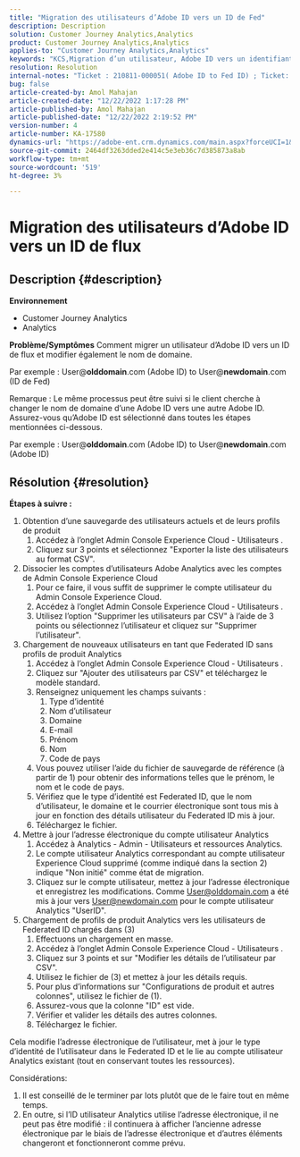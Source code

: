 ```yaml
---
title: "Migration des utilisateurs d’Adobe ID vers un ID de Fed"
description: Description
solution: Customer Journey Analytics,Analytics
product: Customer Journey Analytics,Analytics
applies-to: "Customer Journey Analytics,Analytics"
keywords: "KCS,Migration d’un utilisateur, Adobe ID vers un identifiant Fed, changement de domaine"
resolution: Resolution
internal-notes: "Ticket : 210811-000051( Adobe ID to Fed ID) ; Ticket: 210916-000306 (Adobe ID to Adobe ID)"
bug: false
article-created-by: Amol Mahajan
article-created-date: "12/22/2022 1:17:28 PM"
article-published-by: Amol Mahajan
article-published-date: "12/22/2022 2:19:52 PM"
version-number: 4
article-number: KA-17580
dynamics-url: "https://adobe-ent.crm.dynamics.com/main.aspx?forceUCI=1&pagetype=entityrecord&etn=knowledgearticle&id=c93576f4-fa81-ed11-81ac-6045bd006268"
source-git-commit: 2464df3263dded2e414c5e3eb36c7d385873a8ab
workflow-type: tm+mt
source-wordcount: '519'
ht-degree: 3%

---
```


# Migration des utilisateurs d’Adobe ID vers un ID de flux

## Description {#description}

<b>Environnement</b>
- Customer Journey Analytics
- Analytics



<b>Problème/Symptômes</b>
Comment migrer un utilisateur d’Adobe ID vers un ID de flux et modifier également le nom de domaine.

Par exemple : User@<b>olddomain</b>.com (Adobe ID) to User@<b>newdomain</b>.com (ID de Fed)



Remarque : Le même processus peut être suivi si le client cherche à changer le nom de domaine d’une Adobe ID vers une autre Adobe ID. Assurez-vous qu’Adobe ID est sélectionné dans toutes les étapes mentionnées ci-dessous.

Par exemple : User@<b>olddomain</b>.com (Adobe ID) to User@<b>newdomain</b>.com (Adobe ID)


## Résolution {#resolution}

<b>Étapes à suivre :</b>
1. Obtention d’une sauvegarde des utilisateurs actuels et de leurs profils de produit
   1. Accédez à l’onglet Admin Console Experience Cloud - Utilisateurs .
   2. Cliquez sur 3 points et sélectionnez &quot;Exporter la liste des utilisateurs au format CSV&quot;.
2. Dissocier les comptes d’utilisateurs Adobe Analytics avec les comptes de Admin Console Experience Cloud
   1. Pour ce faire, il vous suffit de supprimer le compte utilisateur du Admin Console Experience Cloud.
   2. Accédez à l’onglet Admin Console Experience Cloud - Utilisateurs .
   3. Utilisez l’option &quot;Supprimer les utilisateurs par CSV&quot; à l’aide de 3 points ou sélectionnez l’utilisateur et cliquez sur &quot;Supprimer l’utilisateur&quot;.
3. Chargement de nouveaux utilisateurs en tant que Federated ID sans profils de produit Analytics
   1. Accédez à l’onglet Admin Console Experience Cloud - Utilisateurs .
   2. Cliquez sur &quot;Ajouter des utilisateurs par CSV&quot; et téléchargez le modèle standard.
   3. Renseignez uniquement les champs suivants :
      1. Type d’identité
      2. Nom d’utilisateur
      3. Domaine
      4. E-mail
      5. Prénom
      6. Nom
      7. Code de pays
   4. Vous pouvez utiliser l’aide du fichier de sauvegarde de référence (à partir de 1) pour obtenir des informations telles que le prénom, le nom et le code de pays.
   5. Vérifiez que le type d’identité est Federated ID, que le nom d’utilisateur, le domaine et le courrier électronique sont tous mis à jour en fonction des détails utilisateur du Federated ID mis à jour.
   6. Téléchargez le fichier.
4. Mettre à jour l’adresse électronique du compte utilisateur Analytics
   1. Accédez à Analytics - Admin - Utilisateurs et ressources Analytics.
   2. Le compte utilisateur Analytics correspondant au compte utilisateur Experience Cloud supprimé (comme indiqué dans la section 2) indique &quot;Non initié&quot; comme état de migration.
   3. Cliquez sur le compte utilisateur, mettez à jour l’adresse électronique et enregistrez les modifications. Comme User@olddomain.com a été mis à jour vers User@newdomain.com pour le compte utilisateur Analytics &quot;UserID&quot;.
5. Chargement de profils de produit Analytics vers les utilisateurs de Federated ID chargés dans (3)
   1. Effectuons un chargement en masse.
   2. Accédez à l’onglet Admin Console Experience Cloud - Utilisateurs .
   3. Cliquez sur 3 points et sur &quot;Modifier les détails de l’utilisateur par CSV&quot;.
   4. Utilisez le fichier de (3) et mettez à jour les détails requis.
   5. Pour plus d’informations sur &quot;Configurations de produit et autres colonnes&quot;, utilisez le fichier de (1).
   6. Assurez-vous que la colonne &quot;ID&quot; est vide.
   7. Vérifier et valider les détails des autres colonnes.
   8. Téléchargez le fichier.




Cela modifie l’adresse électronique de l’utilisateur, met à jour le type d’identité de l’utilisateur dans le Federated ID et le lie au compte utilisateur Analytics existant (tout en conservant toutes les ressources).


Considérations:
1. Il est conseillé de le terminer par lots plutôt que de le faire tout en même temps.
2. En outre, si l’ID utilisateur Analytics utilise l’adresse électronique, il ne peut pas être modifié : il continuera à afficher l’ancienne adresse électronique par le biais de l’adresse électronique et d’autres éléments changeront et fonctionneront comme prévu.

